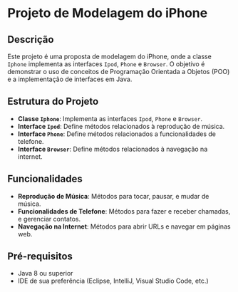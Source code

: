 # Projeto de Modelagem do iPhone

## Descrição
Este projeto é uma proposta de modelagem do iPhone, onde a classe `Iphone` implementa as interfaces `Ipod`, `Phone` e `Browser`. O objetivo é demonstrar o uso de conceitos de Programação Orientada a Objetos (POO) e a implementação de interfaces em Java.

## Estrutura do Projeto
- **Classe `Iphone`**: Implementa as interfaces `Ipod`, `Phone` e `Browser`.
- **Interface `Ipod`**: Define métodos relacionados à reprodução de música.
- **Interface `Phone`**: Define métodos relacionados a funcionalidades de telefone.
- **Interface `Browser`**: Define métodos relacionados à navegação na internet.

## Funcionalidades
- **Reprodução de Música**: Métodos para tocar, pausar, e mudar de música.
- **Funcionalidades de Telefone**: Métodos para fazer e receber chamadas, e gerenciar contatos.
- **Navegação na Internet**: Métodos para abrir URLs e navegar em páginas web.

## Pré-requisitos
- Java 8 ou superior
- IDE de sua preferência (Eclipse, IntelliJ, Visual Studio Code, etc.)